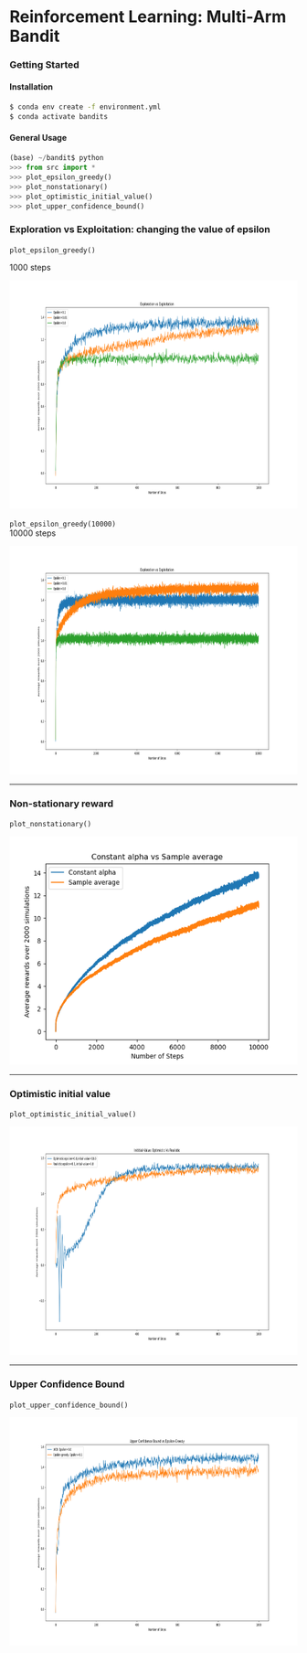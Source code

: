 # Reinforcement Learning: Multi-Arm Bandit

### Getting Started

#### Installation

```bash
$ conda env create -f environment.yml
$ conda activate bandits
```

#### General Usage

```python
(base) ~/bandit$ python
>>> from src import *
>>> plot_epsilon_greedy()
>>> plot_nonstationary()
>>> plot_optimistic_initial_value()
>>> plot_upper_confidence_bound()
```

### Exploration vs Exploitation: changing the value of epsilon  
    


`plot_epsilon_greedy()` 

1000 steps


<img src="image/epsilon_compare.png" width="1000" height="400" />

`plot_epsilon_greedy(10000)`  
10000 steps


<img src="image/epsilon_compare10000steps.png" width="1000" height="400" />

---
### Non-stationary reward

`plot_nonstationary()` 


<img src="image/non_stationary.png" width="1000" height="400" />

---
### Optimistic initial value
`plot_optimistic_initial_value()`  

<img src="image/optimistic_initial_value.png" width="1000" height="400" />

---
### Upper Confidence Bound

`plot_upper_confidence_bound()`

<img src="image/upper_confidence_bound.png" width="1000" height="400" />